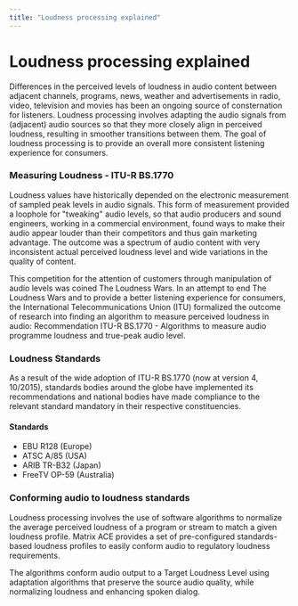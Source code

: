 ```yaml
---
title: "Loudness processing explained"
---
```


# Loudness processing explained

Differences in the perceived levels of loudness in audio content between adjacent channels, programs, news, weather and advertisements in radio, video, television and movies has been an ongoing source of consternation for listeners. Loudness processing involves adapting the audio signals from (adjacent) audio sources so that they more closely align in perceived loudness, resulting in smoother transitions between them. The goal of loudness processing is to provide an overall more consistent listening experience for consumers.

### Measuring Loudness - ITU-R BS.1770

Loudness values have historically depended on the electronic measurement of sampled peak levels in audio signals. This form of measurement provided a loophole for "tweaking" audio levels, so that audio producers and sound engineers, working in a commercial environment, found ways to make their audio appear louder than their competitors and thus gain marketing advantage. The outcome was a spectrum of audio content with very inconsistent actual perceived loudness level and wide variations in the quality of content.

This competition for the attention of customers through manipulation of audio levels was coined The Loudness Wars. In an attempt to end The Loudness Wars and to provide a better listening experience for consumers, the International Telecommunications Union (ITU) formalized the outcome of research into finding an algorithm to measure perceived loudness in audio: Recommendation ITU-R BS.1770 - Algorithms to measure audio programme loudness and true-peak audio level.

### Loudness Standards

As a result of the wide adoption of ITU-R BS.1770 (now at version 4, 10/2015), standards bodies around the globe have implemented its recommendations and national bodies have made compliance to the relevant standard mandatory in their respective constituencies.

#### Standards

- EBU R128 (Europe)
- ATSC A/85 (USA)
- ARIB TR-B32 (Japan)
- FreeTV OP-59 (Australia)

### Conforming audio to loudness standards

Loudness processing involves the use of software algorithms to normalize the average perceived loudness of a program or stream to match a given loudness profile. Matrix ACE provides a set of pre-configured standards-based loudness profiles to easily conform audio to regulatory loudness requirements.

The algorithms conform audio output to a Target Loudness Level using adaptation algorithms that preserve the source audio quality, while normalizing loudness and enhancing spoken dialog.

